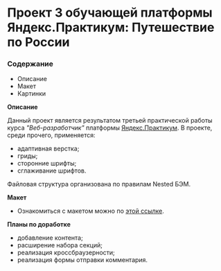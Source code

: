# Проект 3 обучающей платформы Яндекс.Практикум: Путешествие по России

### Содержание
* Описание
* Макет
* Картинки

**Описание**

Данный проект является результатом третьей практической работы курса _"Веб-разработчик"_ платформы [Яндекс.Практикум](praktikum.yandex.ru "Yandex.Практикум"). В проекте, среди прочего, применяется:
- адаптивная верстка;
- гриды;
- сторонние шрифты;
- сглаживание шрифтов.

Файловая структура организована по правилам Nested БЭМ.

**Макет**

* Ознакомиться с макетом можно по [этой ссылке](https://www.figma.com/file/OyRWEjU6wBwRe1hapzQoLx/Sprint-3%3A-Russia-%2F-desktop-%2B-mobile?node-id=28503%3A0).

**Планы по доработке**
- добавление контента;
- расширение набора секций;
- реализация кроссбраузерности;
- реализация формы отправки комментария.
